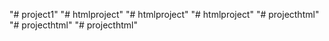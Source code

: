"# project1" 
"# htmlproject" 
"# htmlproject" 
"# htmlproject" 
"# projecthtml" 
"# projecthtml" 
"# projecthtml" 
